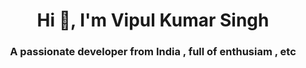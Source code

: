 <h1 align="center">Hi 👋, I'm Vipul Kumar Singh</h1>
<h3 align="center">A passionate developer from India , full of enthusiam , etc</h3>

<!--
**vipul-2003/vipul-2003** is a ✨ _special_ ✨ repository because its `README.md` (this file) appears on your GitHub profile.

Here are some ideas to get you started:


<p align="left"> <img src="https://komarev.com/ghpvc/?username=vipul-2003&label=Profile%20views&color=0e75b6&style=flat" alt="vipul-2003" /> </p>

- 🔭 I’m currently working on **my skills to improve**

- 🌱 I’m currently learning **Basic DS Algorithms**

- 📫 How to reach me **vipulrjput@gmail.com**

- ⚡ Fun fact **I love to play with code ...**

<h3 align="left">Connect with me:</h3>
<p align="left">
<a href="https://twitter.com/vipul_2003" target="blank"><img align="center" src="https://raw.githubusercontent.com/rahuldkjain/github-profile-readme-generator/master/src/images/icons/Social/twitter.svg" alt="vipul_2003" height="30" width="40" /></a>
<a href="https://linkedin.com/in/vipul kumar singh" target="blank"><img align="center" src="https://raw.githubusercontent.com/rahuldkjain/github-profile-readme-generator/master/src/images/icons/Social/linked-in-alt.svg" alt="vipul kumar singh" height="30" width="40" /></a>
</p>

<h3 align="left">Languages and Tools:</h3>
<p align="left"> <a href="https://developer.android.com" target="_blank"> <img src="https://raw.githubusercontent.com/devicons/devicon/master/icons/android/android-original-wordmark.svg" alt="android" width="40" height="40"/> </a> <a href="https://www.w3schools.com/cpp/" target="_blank"> <img src="https://raw.githubusercontent.com/devicons/devicon/master/icons/cplusplus/cplusplus-original.svg" alt="cplusplus" width="40" height="40"/> </a> <a href="https://dart.dev" target="_blank"> <img src="https://www.vectorlogo.zone/logos/dartlang/dartlang-icon.svg" alt="dart" width="40" height="40"/> </a> <a href="https://git-scm.com/" target="_blank"> <img src="https://www.vectorlogo.zone/logos/git-scm/git-scm-icon.svg" alt="git" width="40" height="40"/> </a> <a href="https://kotlinlang.org" target="_blank"> <img src="https://www.vectorlogo.zone/logos/kotlinlang/kotlinlang-icon.svg" alt="kotlin" width="40" height="40"/> </a> <a href="https://www.mysql.com/" target="_blank"> <img src="https://raw.githubusercontent.com/devicons/devicon/master/icons/mysql/mysql-original-wordmark.svg" alt="mysql" width="40" height="40"/> </a> </p>

<p><img align="left" src="https://github-readme-stats.vercel.app/api/top-langs?username=vipul-2003&show_icons=true&locale=en&layout=compact" alt="vipul-2003" /></p>

<p>&nbsp;<img align="center" src="https://github-readme-stats.vercel.app/api?username=vipul-2003&show_icons=true&locale=en" alt="vipul-2003" /></p>
